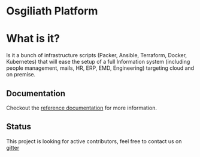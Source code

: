  Osgiliath Platform
 =========
 # What is it?
 
 Is it a bunch of infrastructure scripts (Packer, Ansible, Terraform, Docker, Kubernetes) that will ease the setup of a full Information system (including people management, mails, HR, ERP, EMD, Engineering) targeting cloud and on premise. 
 
 Documentation
 ------------
 
 Checkout the [reference documentation](https://osgiliathenterprise.github.io/platform/reference/toc.html) for more information.

Status
 ------------
 
This project is looking for active contributors, feel free to contact us on [gitter](https://gitter.im/OsgiliathEnterprise/platform)